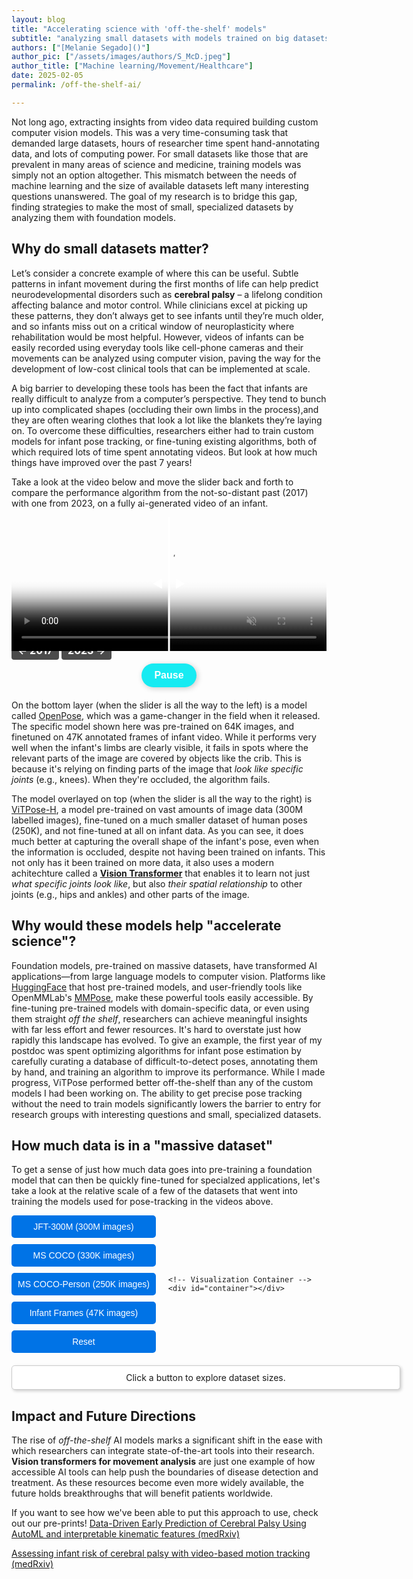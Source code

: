 ```yaml
---
layout: blog
title: "Accelerating science with 'off-the-shelf' models"
subtitle: "analyzing small datasets with models trained on big datasets"
authors: ["[Melanie Segado]()"]
author_pic: ["/assets/images/authors/S_McD.jpeg"]
author_title: ["Machine learning/Movement/Healthcare"]
date: 2025-02-05
permalink: /off-the-shelf-ai/

---
```



Not long ago, extracting insights from video data required building custom computer vision models. This was a very time-consuming task that demanded large datasets, hours of researcher time spent hand-annotating data, and lots of computing power. For small datasets like those that are prevalent in many areas of science and medicine, training models was simply not an option altogether. This mismatch between the needs of machine learning and the size of available datasets left many interesting questions unanswered. The goal of my research is to bridge this gap, finding strategies to make the most of small, specialized datasets by analyzing them with foundation models.

## Why do small datasets matter?

Let’s consider a concrete example of where this can be useful. Subtle patterns in infant movement during the first months of life can help predict neurodevelopmental disorders such as **cerebral palsy** – a lifelong condition affecting balance and motor control. While clinicians excel at picking up these patterns, they don’t always get to see infants until they’re much older, and so infants miss out on a critical window of neuroplasticity where rehabilitation would be most helpful. However, videos of infants can be easily recorded using everyday tools like cell-phone cameras and their movements can be analyzed using computer vision, paving the way for the development of low-cost clinical tools that can be implemented at scale.

A big barrier to developing these tools has been the fact that infants are really difficult to analyze from a computer’s perspective. They tend to bunch up into complicated shapes (occluding their own limbs in the process),and they are often wearing clothes that look a lot like the blankets they’re laying on. To overcome these difficulties, researchers either had to train custom models for infant pose tracking, or fine-tuning existing algorithms, both of which required lots of time spent annotating videos. But look at how much things have improved over the past 7 years! 

Take a look at the video below and move the slider back and forth to compare the performance algorithm from the not-so-distant past (2017) with one from 2023, on a fully ai-generated video of an infant.  

<div id="video-compare-container">
    <div id="compare-labels">
        <span class="label left-label">← 2017</span>
        <span class="label right-label">2023 →</span>
    </div>

  <video id="video1" loop muted autoplay poster="../assets/post_assets/2025-03-01-Melanie-Segado/openpose.jpg">
    <source src="../assets/post_assets/2025-03-01-Melanie-Segado/openpose.mp4" type="video/mp4">
    <source src="../assets/post_assets/2025-03-01-Melanie-Segado/openpose.webm" type="video/webm">
  </video>
  <div id="video-clipper">
    <video id="video2" loop muted autoplay poster="../assets/post_assets/2025-03-01-Melanie-Segado/vitposeh.jpg">
      <source src="../assets/post_assets/2025-03-01-Melanie-Segado/vitposeh.mp4" type="video/mp4">
      <source src="../assets/post_assets/2025-03-01-Melanie-Segado/vitposeh.webm" type="video/webm">
    </video>
  </div>
  <!-- Initial Center Line with Arrows -->
  <div id="initial-line">
    <div class="arrow" id="left-arrow">◀</div>
    <div class="arrow" id="right-arrow">▶</div>
  </div>
  <div id="slider-line">
    <div class="arrow" id="dynamic-left-arrow">◀</div>
    <div class="arrow" id="dynamic-right-arrow">▶</div>
  </div>
</div>

<div id="button-container">
    <button id="pause-btn" class="cute-button">Pause</button>
</div>


<style>
#video-labels {
    position: absolute;
    top: 10px;
    width: 100%;
    display: flex;
    justify-content: space-between;
    padding: 0 15px;
    pointer-events: none; /* Allows interaction with the video */
}

.label {
    font-size: 16px;
    font-weight: bold;
    color: white;
    background: rgba(0, 0, 0, 0.7);
    padding: 5px 10px;
    border-radius: 4px;
}

  .cute-button{
    background:rgb(23, 235, 242); /* Soft turquoise */
    border: none;
    padding: 12px 24px;
    border-radius: 20px; /* Makes it rounded */
    font-size: 16px;
    font-weight: bold;
    color: white;
    cursor: pointer;
    box-shadow: 2px 2px 10px rgba(0, 0, 0, 0.2);
    transition: all 0.3s ease;
  }

  #video-compare-container {
    display: inline-block;
    line-height: 0;
    position: relative;
    width: 100%;
    padding-top: 42.3%;
  }

  #video-compare-container > video {
    width: 100%;
    position: absolute;
    top: 0;
    height: 100%;
  }

  #video-clipper {
    width: 50%;
    position: absolute;
    top: 0;
    bottom: 0;
    overflow: hidden;
  }

  #video-clipper video {
    width: 200%;
    position: absolute;
    height: 100%;
  }

  /* Style the Pause Button */
  #pause-btn {
    display: block;
    margin: 20px auto;
    padding: 10px 20px;
    font-size: 16px;
    cursor: pointer;
  }

  /* Initial Center Line */
  #initial-line {
    position: absolute;
    top: 0;
    left: 50%;
    width: 3px;
    height: 100%;
    background: white;
    transform: translateX(-50%);
    z-index: 10;
    transition: opacity 0.3s ease-in-out;
  }

  /* Vertical Slider Line */
  #slider-line {
    position: absolute;
    top: 0;
    width: 3px;
    height: 100%;
    background: white;
    pointer-events: none;
    z-index: 10;
    display: none;
  }

  /* Arrow Styles */
  .arrow {
    position: absolute;
    top: 50%;
    transform: translateY(-50%);
    font-size: 18px;
    color: white;
    font-weight: bold;
    background: rgba(0, 0, 0, 0);
    padding: 5px;
    border-radius: 50%;
    pointer-events: none;
  }

  #left-arrow, #dynamic-left-arrow {
    left: -20px;
  }

  #right-arrow, #dynamic-right-arrow {
    right: -20px;
  }

  /* Position the arrows for the initial line */
  #left-arrow {
    left: -30px;
  }

  #right-arrow {
    right: -30px;
  }

</style>

<script>
document.addEventListener("DOMContentLoaded", function () {
    var videoContainer = document.getElementById("video-compare-container"),
        video1 = document.getElementById("video1"),
        video2 = document.getElementById("video2"),
        videoClipper = document.getElementById("video-clipper"),
        initialLine = document.getElementById("initial-line"),
        sliderLine = document.getElementById("slider-line"),
        pauseBtn = document.getElementById("pause-btn");

    if (!video1 || !video2) {
        console.error("Error: One or more videos are missing.");
        return;
    }

    // Function to resync videos while keeping playback state
    function resyncVideos() {

        // Force both videos to the same timestamp
        video1.currentTime = video1.currentTime;
        video2.currentTime = video1.currentTime;

    }

    // Pause and Play Functionality (Button)
    pauseBtn.addEventListener("click", function () {
        if (video1.paused || video2.paused) {
            resyncVideos();
            video1.play();
            video2.play();
            pauseBtn.textContent = "Pause";
        } else {
            video1.pause();
            video2.pause();
            resyncVideos();
            pauseBtn.textContent = "Play";
        }
    });

    // Hide initial line when user interacts
    videoContainer.addEventListener("mouseenter", function () {
        initialLine.style.opacity = "0"; // Fade out initial line
    });

    videoContainer.addEventListener("mouseleave", function () {
        initialLine.style.opacity = "1"; // Fade it back in when mouse leaves
    });

    // Track Mouse Movement to Adjust Clipper Width and Show Dynamic Line
    videoContainer.addEventListener("mousemove", function (e) {
        var rect = videoContainer.getBoundingClientRect(),
            position = ((e.pageX - rect.left) / videoContainer.offsetWidth) * 100;

        if (position <= 100) { 
            videoClipper.style.width = position + "%";
            video2.style.width = ((100 / position) * 100) + "%";
            video2.style.zIndex = 3;

            // Show and move the dynamic vertical line
            sliderLine.style.display = "block";
            sliderLine.style.left = e.pageX - rect.left + "px";
        }
    });

    // Hide dynamic line when mouse leaves
    videoContainer.addEventListener("mouseleave", function () {
        sliderLine.style.display = "none";
    });
});


</script>

On the bottom layer (when the slider is all the way to the left) is a model called [OpenPose](https://doi.org/10.48550/arXiv.1812.08008), which was a game-changer in the field when it released. The specific model shown here was pre-trained on 64K images, and finetuned on 47K annotated frames of infant video. While it performs very well when the infant's limbs are clearly visible, it fails in spots where the relevant parts of the image are covered by objects like the crib. This is because it's relying on finding parts of the image that _look like specific joints_ (e.g., knees). When they're occluded, the algorithm fails.  

The model overlayed on top (when the slider is all the way to the right) is [ViTPose-H](https://doi.org/10.48550/arXiv.2204.12484), a model pre-trained on vast amounts of image data (300M labelled images), fine-tuned on a much smaller dataset of human poses (250K), and not fine-tuned at all on infant data. As you can see, it does much better at capturing the overall shape of the infant's pose, even when the information is occluded, despite not having been trained on infants. This not only has it been trained on more data, it also uses a modern achitechture called a **[Vision Transformer](https://doi.org/10.48550/arXiv.2010.11929)** that enables it to learn not just _what specific joints look like_, but also _their spatial relationship_ to other joints (e.g., hips and ankles) and other parts of the image. 

## Why would these models help "accelerate science"? 

Foundation models, pre-trained on massive datasets, have transformed AI applications—from large language models to computer vision. Platforms like [HuggingFace](https://huggingface.co/) that host pre-trained models, and user-friendly tools like OpenMMLab's [MMPose](https://mmpose.readthedocs.io/en/latest/overview.html), make these powerful tools easily accessible. By fine-tuning pre-trained models with domain-specific data, or even using them straight *off the shelf*, researchers can achieve meaningful insights with far less effort and fewer resources. It's hard to overstate just how rapidly this landscape has evolved. To give an example, the first year of my postdoc was spent optimizing algorithms for infant pose estimation by carefully curating a database of difficult-to-detect poses, annotating them by hand, and training an algorithm to improve its performance. While I made progress, ViTPose performed better off-the-shelf than any of the custom models I had been working on. The ability to get precise pose tracking without the need to train models significantly lowers the barrier to entry for research groups with interesting questions and small, specialized datasets. 

## How much data is in a "massive dataset"

To get a sense of just how much data goes into pre-training a foundation model that can then be quickly fine-tuned for specialzed applications, let's take a look at the relative scale of a few of the datasets that went into training the models used for pose-tracking in the videos above. 

<script src="https://d3js.org/d3.v7.min.js"></script>

<style>
    #container {
        position: relative;
        width: 300px;
        height: 300px;
        border: 2px solid #333;
        overflow: hidden;
    }
    .dataset {
        position: absolute;
        background-color: rgba(0, 123, 255, 0.7);
        border: 1px solid #0056b3;
        color: #fff;
        display: flex;
        justify-content: center;
        align-items: center;
        font-size: 10px;
        text-align: center;
    }
    .layout {
        display: flex;
        align-items: center;
        gap: 20px;
    }
    #buttons {
        display: flex;
        flex-direction: column;
        gap: 10px;
    }
    button {
        padding: 10px;
        font-size: 14px;
        cursor: pointer;
        background-color: #0073e6;
        color: white;
        border: none;
        border-radius: 5px;
    }
    button:hover {
        background-color: #005bb5;
    }
    #info-box {
        margin-top: 20px;
        padding: 10px;
        width: 600px;
        text-align: center;
        font-size: 14px;
        background: white;
        border: 1px solid #ccc;
        box-shadow: 2px 2px 5px rgba(0, 0, 0, 0.2);
        border-radius: 5px;
    }
</style>

<div class="layout">
    <!-- Sidebar Buttons -->
    <div id="buttons">
        <button onclick="drawDatasets('jft300m', 300)">JFT-300M (300M images)</button>
        <button onclick="drawDatasets('mscoco', 10)">MS COCO (330K images)</button>
        <button onclick="drawDatasets('mscoco-person', 9)">MS COCO-Person (250K images)</button>
        <button onclick="drawDatasets('infant-frames', 5)">Infant Frames (47K images)</button>
        <button onclick="resetView()">Reset</button>
    </div>

    <!-- Visualization Container -->
    <div id="container"></div>
</div>

<!-- Dynamic Textbox Below -->
<div id="info-box">Click a button to explore dataset sizes.</div>

<script>
    const datasets = [
        { 
            id: "jft300m", name: "JFT-300M", size: 300000000, width: 300, color: "#1f77b4", children: ["mscoco"], 
            descriptions: [
                "JFT-300M is a massive dataset with 300 million images, used to train powerful AI models. Google’s proprietary dataset is used in training vision transformers, which can then be fine-tuned for tasks like pose estimation."
            ] 
        },
        { 
            id: "mscoco", name: "MS COCO", size: 330000, width: 10, color: "#ff7f0e", children: ["mscoco-person"], 
            descriptions: [
                "MS COCO is a dataset with 330K images, used for object detection and segmentation. The dataset contains labelled images with 80 different object categories inlcluding humans with keypoint annotations. It is widely used in pose estimation and object detection benchmarks"
            ] 
        },
        { 
            id: "mscoco-person", name: "MS COCO-Person", size: 250000, width: 9, color: "#d62728", children: ["infant-frames"], 
            descriptions: [
                "MS COCO-Person is a subset of COCO focused on human annotations, with 250K images. It contains annotations for keypoints, making it essential for training and testing pose-estimation algorithms. This was used to train the OpenPose model visualized above, and to fine-tune ViTPose"
            ] 
        },
        { 
            id: "infant-frames", name: "Infant Frames", size: 47000, width: 5, color: "#2ca02c", children: [], 
            descriptions: [
                "47K hand-annotated infant movement frames, used to finetune the OpenPose algorithm. This dataset highlights the small scale of data available for many specialized applications."
            ] 
        }
    ];

    let textIndex = {}; // Store which text index is currently displayed

    function drawDatasets(parentId, parentSize) {
        const container = document.getElementById("container");
        const infoBox = document.getElementById("info-box");
        container.innerHTML = ""; // Clear container before redrawing

        let parentDataset = datasets.find(d => d.id === parentId);
        let scaleFactor = 300 / parentSize;

        // Cycle text index
        if (!textIndex[parentId]) textIndex[parentId] = 0;
        let descriptions = parentDataset.descriptions;
        infoBox.innerText = descriptions[textIndex[parentId]];
        textIndex[parentId] = (textIndex[parentId] + 1) % descriptions.length; // Move to next text

        // Draw the selected dataset at full size
        let parentDiv = document.createElement("div");
        parentDiv.classList.add("dataset");
        parentDiv.id = parentDataset.id;
        parentDiv.style.width = "300px";
        parentDiv.style.height = "300px";
        parentDiv.style.backgroundColor = parentDataset.color;
        parentDiv.innerHTML = `${parentDataset.name}<br>(${parentDataset.size.toLocaleString()} images)`;

        container.appendChild(parentDiv);

        // Draw the child datasets inside
        parentDataset.children.forEach(childId => {
            let childDataset = datasets.find(d => d.id === childId);
            let childSize = childDataset.width * scaleFactor;
            
            let childDiv = document.createElement("div");
            childDiv.classList.add("dataset");
            childDiv.id = childDataset.id;
            childDiv.style.width = `${childSize}px`;
            childDiv.style.height = `${childSize}px`;
            childDiv.style.backgroundColor = childDataset.color;
            childDiv.style.bottom = "5px";
            childDiv.style.left = "5px";
            childDiv.innerHTML = `${childDataset.name}<br>(${childDataset.size.toLocaleString()} images)`;

            container.appendChild(childDiv);
        });
    }

    function resetView() {
        const container = document.getElementById("container");
        const infoBox = document.getElementById("info-box");
        container.innerHTML = ""; // Clear container
        infoBox.innerText = "Click a button to explore dataset sizes."; // Reset text

        datasets.forEach(dataset => {
            let div = document.createElement("div");
            div.classList.add("dataset");
            div.id = dataset.id;
            div.style.width = `${dataset.width}px`;
            div.style.height = `${dataset.width}px`;
            div.style.backgroundColor = dataset.color;
            div.style.position = "absolute";
            div.style.bottom = "5px";
            div.style.left = "5px";
            div.innerHTML = `${dataset.name}<br>(${dataset.size.toLocaleString()} images)`;

            container.appendChild(div);
        });

        textIndex = {}; // Reset cycling index
    }

    // Initialize view
    resetView();
</script>

## Impact and Future Directions

The rise of *off-the-shelf* AI models marks a significant shift in the ease with which researchers can integrate state-of-the-art tools into their research. **Vision transformers for movement analysis** are just one example of how accessible AI tools can help push the boundaries of disease detection and treatment. As these resources become even more widely available, the future holds breakthroughs that will benefit patients worldwide.

If you want to see how we've been able to put this approach to use, check out our pre-prints! 
<a class="paper-title-link" href="https://doi.org/10.1101/2025.02.10.25322007"> Data-Driven Early Prediction of Cerebral Palsy Using AutoML and interpretable kinematic features (medRxiv)</a> 

<a class="paper-title-link" href="https://doi.org/10.1101/2024.11.06.24316844"> Assessing infant risk of cerebral palsy with video-based motion tracking (medRxiv)</a> 

